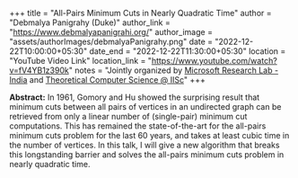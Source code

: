 +++
title = "All-Pairs Minimum Cuts in Nearly Quadratic Time"
author = "Debmalya Panigrahy (Duke)"
author_link = "https://www.debmalyapanigrahi.org/"
author_image = "assets/authorImages/debmalyaPanigrahy.png"
date = "2022-12-22T10:00:00+05:30"
date_end = "2022-12-22T11:30:00+05:30"
location = "YouTube Video Link"
location_link = "https://www.youtube.com/watch?v=fV4YB1z390k"
notes = "Jointly organized by <a href = "https://www.microsoft.com/en-us/research/lab/microsoft-research-india/" target= "_blank">Microsoft Research Lab - India</a> and <a href='https://www.csa.iisc.ac.in/theoretical-computer-science/' target= "_blank">Theoretical Computer Science @ IISc</a>"
+++

<b>Abstract:</b>
In 1961, Gomory and Hu showed the surprising result that minimum cuts between all pairs of vertices in an undirected
graph can be retrieved from only a linear number of (single-pair) minimum cut computations. This has remained the
state-of-the-art for the all-pairs minimum cuts problem for the last 60 years, and takes at least cubic time in the
number of vertices. In this talk, I will give a new algorithm that breaks this longstanding barrier and solves the
all-pairs minimum cuts problem in nearly quadratic time.
